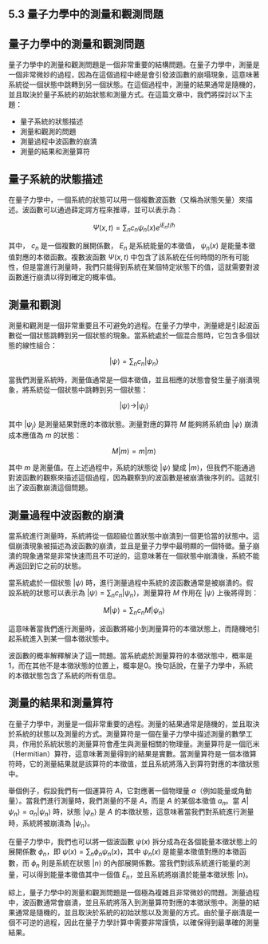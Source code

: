 ## 5.3 量子力學中的測量和觀測問題

## 量子力學中的測量和觀測問題

量子力學中的測量和觀測問題是一個非常重要的結構問題。在量子力學中，測量是一個非常微妙的過程，因為在這個過程中總是會引發波函數的崩塌現象，這意味著系統從一個狀態中跳轉到另一個狀態。在這個過程中，測量的結果通常是隨機的，並且取決於量子系統的初始狀態和測量方式。在這篇文章中，我們將探討以下主題：

- 量子系統的狀態描述
- 測量和觀測的問題
- 測量過程中波函數的崩潰
- 測量的結果和測量算符

## 量子系統的狀態描述

在量子力學中，一個系統的狀態可以用一個複數波函數（又稱為狀態矢量）來描述。波函數可以通過薛定諤方程來推導，並可以表示為：

$$
\Psi(x,t) = \sum_n c_n \psi_n(x) e^{i E_n t / \hbar}
$$

其中， $c_n$ 是一個複數的展開係數， $E_n$ 是系統能量的本徵值， $\psi_n(x)$ 是能量本徵值對應的本徵函數。複數波函數 $\Psi(x,t)$ 中包含了該系統在任何時間的所有可能性，但是當進行測量時，我們只能得到系統在某個特定狀態下的值，這就需要對波函數進行崩潰以得到確定的概率值。

## 測量和觀測

測量和觀測是一個非常重要且不可避免的過程。在量子力學中，測量總是引起波函數從一個狀態跳轉到另一個狀態的現象。當系統處於一個混合態時，它包含多個狀態的線性組合：

$$
|\psi\rangle = \sum_n c_n |\psi_n\rangle
$$

當我們測量系統時，測量值通常是一個本徵值，並且相應的狀態會發生量子崩潰現象，將系統從一個狀態中跳轉到另一個狀態：

$$
|\psi\rangle \rightarrow |\psi_j\rangle
$$

其中 $|\psi_j\rangle$ 是測量結果對應的本徵狀態。測量對應的算符 $M$ 能夠將系統由 $|\psi\rangle$ 崩潰成本應值為 $m$ 的狀態：

$$
M|m\rangle = m|m\rangle
$$

其中 $m$ 是測量值。在上述過程中，系統的狀態從 $|\psi\rangle$ 變成 $|m\rangle$，但我們不能通過對波函數的觀察來描述這個過程，因為觀察到的波函數是被崩潰後序列的。這就引出了波函數崩潰這個問題。

## 測量過程中波函數的崩潰

當系統進行測量時，系統將從一個超級位置狀態中崩潰到一個更恰當的狀態中。這個崩潰現象被描述為波函數的崩潰，並且是量子力學中最明顯的一個特徵。量子崩潰的現象通常是非常快速而且不可逆的，這意味著在一個狀態中崩潰後，系統不能再返回到它之前的狀態。

當系統處於一個狀態 $|\psi\rangle$ 時，進行測量過程中系統的波函數通常是被崩潰的。假設系統的狀態可以表示為 $|\psi\rangle = \sum_n c_n |\psi_n\rangle$，測量算符 $M$ 作用在 $|\psi\rangle$ 上後將得到：

$$M|\psi\rangle = \sum_n c_n M|\psi_n\rangle$$

這意味著當我們進行測量時，波函數將縮小到測量算符的本徵狀態上，而隨機地引起系統進入到某一個本徵狀態中。

波函數的概率解釋解決了這一問題。當系統處於測量算符的本徵狀態中，概率是1，而在其他不是本徵狀態的位置上，概率是0。換句話說，在量子力學中，系統的本徵狀態包含了系統的所有信息。

## 測量的結果和測量算符

在量子力學中，測量是一個非常重要的過程。測量的結果通常是隨機的，並且取決於系統的狀態以及測量的方式。測量算符是一個在量子力學中描述測量的數學工具，作用於系統狀態的測量算符會產生與測量相關的物理量。測量算符是一個厄米（Hermitian）算符，這意味著測量得到的結果是實數。當測量算符是一個本徵算符時，它的測量結果就是該算符的本徵值，並且系統將落入到算符對應的本徵狀態中。

舉個例子，假設我們有一個運算符 $A$，它對應著一個物理量 $a$（例如能量或角動量）。當我們進行測量時，我們測量的不是 $A$，而是 $A$ 的某個本徵值 $a_n$。當 $A|\psi_n\rangle = a_n|\psi_n\rangle$ 時，狀態 $|\psi_n\rangle$ 是 $A$ 的本徵狀態，這意味著當我們對系統進行測量時，系統將被崩潰為 $|\psi_n\rangle$。

在量子力學中，我們也可以將一個波函數 $\psi(x)$ 拆分成為在各個能量本徵狀態上的展開係數 $\phi_n$，即 $\psi(x) = \sum_n \phi_n \psi_n(x)$，其中 $\psi_n(x)$ 是能量本徵值對應的本徵函數，而 $\phi_n$ 則是系統在狀態 $|n\rangle$ 的內部展開係數。當我們對該系統進行能量的測量，可以得到能量本徵值其中一個值 $E_n$，並且系統將崩潰於能量本徵狀態 $|n\rangle$。

綜上，量子力學中的測量和觀測問題是一個極為複雜且非常微妙的問題。測量過程中，波函數通常會崩潰，並且系統將落入到測量算符對應的本徵狀態中。測量的結果通常是隨機的，並且取決於系統的初始狀態以及測量的方式。由於量子崩潰是一個不可逆的過程，因此在量子力學計算中需要非常謹慎，以確保得到最準確的測量結果。